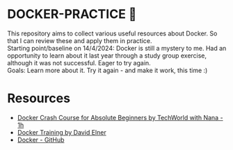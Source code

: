 # DOCKER-PRACTICE 🐳

This repository aims to collect various useful resources about Docker. So that I can review these and apply them in practice. \
Starting point/baseline on 14/4/2024: Docker is still a mystery to me. Had an opportunity to learn about it last year through a study group exercise, although it was not successful. Eager to try again. \
Goals: Learn more about it. Try it again - and make it work, this time :)

# Resources

- [Docker Crash Course for Absolute Beginners by TechWorld with Nana - 1h](https://youtu.be/pg19Z8LL06w?si=pCpn_YpJH3JRUZc2)
- [Docker Training by David Elner](https://github.com/delner/docker-training?tab=readme-ov-file)
- [Docker - GitHub](https://github.com/docker)
